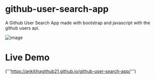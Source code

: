 # github-user-search-app
A Github User Search App made with bootstrap and javascript with the github users api.

![image](https://github.com/ankitjhagithub21/github-user-search-app/assets/91364014/1acf8278-090d-4558-bdf4-8acc4ed306ae)

# Live Demo
('''https://ankitjhagithub21.github.io/github-user-search-app/''')
